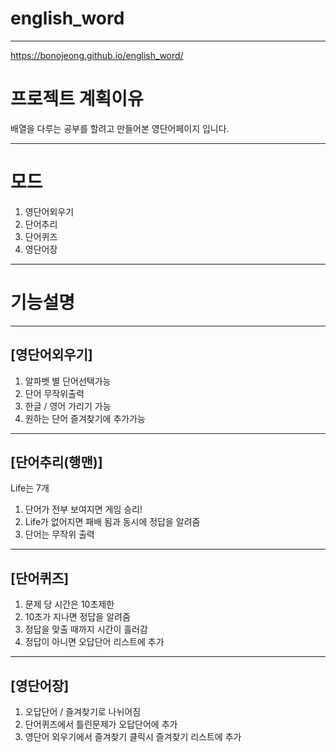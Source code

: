 # english_word

---------------------

https://bonojeong.github.io/english_word/

# 프로젝트 계획이유
배열을 다루는 공부를 할려고 만들어본 영단어페이지 입니다.

--------------------------------

# 모드
1. 영단어외우기
2. 단어추리
3. 단어퀴즈
4. 영단어장

------------------

# 기능설명
----------------------
## [영단어외우기]

1. 알파벳 별 단어선택가능
2. 단어 무작위출력
3. 한글 / 영어 가리기 가능
4. 원하는 단어 즐겨찾기에 추가가능

----------------------
## [단어추리(행맨)]

Life는 7개

1. 단어가 전부 보여지면 게임 승리!
2. Life가 없어지면 패배 됨과 동시에 정답을 알려줌
3. 단어는 무작위 출력

----------------------
## [단어퀴즈]

1. 문제 당 시간은 10초제한
2. 10초가 지나면 정답을 알려줌
3. 정답을 맞출 때까지 시간이 흘러감
4. 정답이 아니면 오답단어 리스트에 추가

----------------------
## [영단어장]

1. 오답단어 / 즐겨찾기로 나뉘어짐
2. 단어퀴즈에서 틀린문제가 오답단어에 추가
3. 영단어 외우기에서 즐겨찾기 클릭시 즐겨찾기 리스트에 추가
